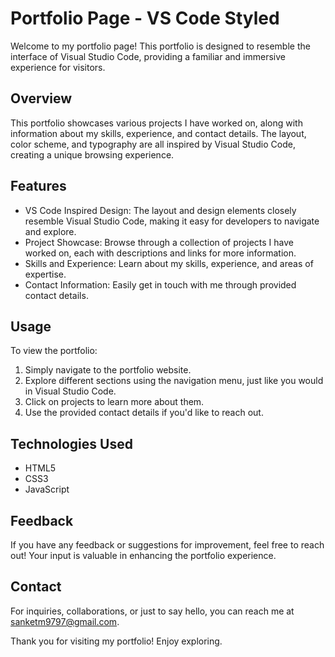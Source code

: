 # Portfolio Page - VS Code Styled

Welcome to my portfolio page! This portfolio is designed to resemble the interface of Visual Studio Code, providing a familiar and immersive experience for visitors.

## Overview

This portfolio showcases various projects I have worked on, along with information about my skills, experience, and contact details. The layout, color scheme, and typography are all inspired by Visual Studio Code, creating a unique browsing experience.

## Features

- VS Code Inspired Design: The layout and design elements closely resemble Visual Studio Code, making it easy for developers to navigate and explore.
- Project Showcase: Browse through a collection of projects I have worked on, each with descriptions and links for more information.
- Skills and Experience: Learn about my skills, experience, and areas of expertise.
- Contact Information: Easily get in touch with me through provided contact details.

## Usage

To view the portfolio:
1. Simply navigate to the portfolio website.
2. Explore different sections using the navigation menu, just like you would in Visual Studio Code.
3. Click on projects to learn more about them.
4. Use the provided contact details if you'd like to reach out.

## Technologies Used

- HTML5
- CSS3
- JavaScript

## Feedback

If you have any feedback or suggestions for improvement, feel free to reach out! Your input is valuable in enhancing the portfolio experience.

## Contact

For inquiries, collaborations, or just to say hello, you can reach me at [sanketm9797@gmail.com](mailto:sanketm9797@gmail.com).

Thank you for visiting my portfolio! Enjoy exploring.
